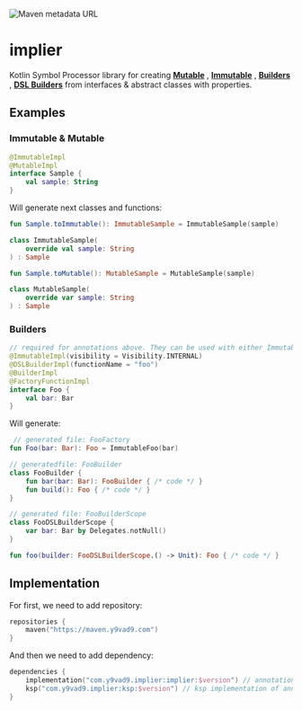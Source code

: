 ![Maven metadata URL](https://img.shields.io/maven-metadata/v?label=%24version&metadataUrl=https%3A%2F%2Fmaven.y9vad9.com%2Fcom%2Fy9vad9%2Fimplier%2Fimplier%2Fmaven-metadata.xml)

# implier

Kotlin Symbol Processor library for creating **[
Mutable](https://github.com/y9vad9/implier/blob/fb5cba3c62defe23ce5773287fc9f37367d800fd/src/main/kotlin/com/y9vad9/implier/annotations.kt#L10)**
,
**[Immutable](https://github.com/y9vad9/implier/blob/fb5cba3c62defe23ce5773287fc9f37367d800fd/src/main/kotlin/com/y9vad9/implier/annotations.kt#L18)**
,
**[Builders](https://github.com/y9vad9/implier/blob/fb5cba3c62defe23ce5773287fc9f37367d800fd/src/main/kotlin/com/y9vad9/implier/annotations.kt#L35)**
, **[DSL Builders](https://github.com/y9vad9/implier/blob/1.0.1/src/main/kotlin/com/y9vad9/implier/annotations.kt#L50)**
from interfaces & abstract classes with properties.

## Examples

### Immutable & Mutable

```kotlin
@ImmutableImpl
@MutableImpl
interface Sample {
    val sample: String
}
```

Will generate next classes and functions:

```kotlin
fun Sample.toImmutable(): ImmutableSample = ImmutableSample(sample)

class ImmutableSample(
    override val sample: String
) : Sample

fun Sample.toMutable(): MutableSample = MutableSample(sample)

class MutableSample(
    override var sample: String
) : Sample
```

### Builders

```kotlin
// required for annotations above. They can be used with either ImmutableImpl or MutableImpl
@ImmutableImpl(visibility = Visibility.INTERNAL)
@DSLBuilderImpl(functionName = "foo")
@BuilderImpl
@FactoryFunctionImpl
interface Foo {
    val bar: Bar
}
```

Will generate:

```kotlin
 // generated file: FooFactory
fun Foo(bar: Bar): Foo = ImmutableFoo(bar)

// generatedfile: FooBuilder
class FooBuilder {
    fun bar(bar: Bar): FooBuilder { /* code */ }
    fun build(): Foo { /* code */ }
}

// generated file: FooBuilderScope
class FooDSLBuilderScope {
    var bar: Bar by Delegates.notNull()
}

fun foo(builder: FooDSLBuilderScope.() -> Unit): Foo { /* code */ }
```

## Implementation

For first, we need to add repository:

```kotlin
repositories {
    maven("https://maven.y9vad9.com")
}
```

And then we need to add dependency:

```kotlin
dependencies {
    implementation("com.y9vad9.implier:implier:$version") // annotations
    ksp("com.y9vad9.implier:ksp:$version") // ksp implementation of annotations
}
```
